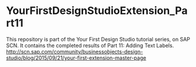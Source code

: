 # YourFirstDesignStudioExtension_Part11
This repository is part of the Your First Design Studio tutorial series, on SAP SCN. It contains the completed results of Part 11: Adding Text Labels. http://scn.sap.com/community/businessobjects-design-studio/blog/2015/09/21/your-first-extension-master-page
